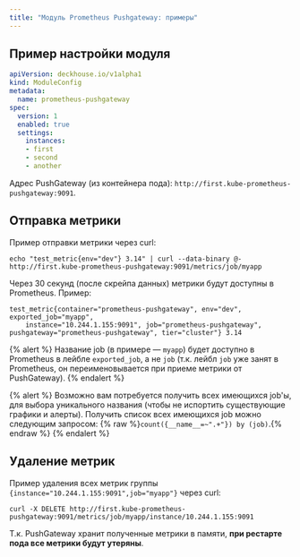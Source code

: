 ```yaml
---
title: "Модуль Prometheus Pushgateway: примеры"
---
```


## Пример настройки модуля

```yaml
apiVersion: deckhouse.io/v1alpha1
kind: ModuleConfig
metadata:
  name: prometheus-pushgateway
spec:
  version: 1
  enabled: true
  settings:
    instances:
    - first
    - second
    - another
```

Адрес PushGateway (из контейнера пода): `http://first.kube-prometheus-pushgateway:9091`.

## Отправка метрики

Пример отправки метрики через curl:

```shell
echo "test_metric{env="dev"} 3.14" | curl --data-binary @- http://first.kube-prometheus-pushgateway:9091/metrics/job/myapp
```

Через 30 секунд (после скрейпа данных) метрики будут доступны в Prometheus. Пример:

```text
test_metric{container="prometheus-pushgateway", env="dev", exported_job="myapp", 
    instance="10.244.1.155:9091", job="prometheus-pushgateway", pushgateway="prometheus-pushgateway", tier="cluster"} 3.14
```

{% alert %} Название job (в примере — `myapp`) будет доступно в Prometheus в лейбле `exported_job`, а не `job` (т.к. лейбл `job` уже занят в Prometheus, он переименовывается при приеме метрики от PushGateway).
{% endalert %}

{% alert %} Возможно вам потребуется получить всех имеющихся job'ы, для выбора уникального названия (чтобы не испортить существующие графики и алерты). Получить список всех имеющихся job можно следующим запросом: {% raw %}`count({__name__=~".+"}) by (job)`.{% endraw %}
{% endalert %}

## Удаление метрик

Пример удаления всех метрик группы `{instance="10.244.1.155:9091",job="myapp"}` через curl:

```shell
curl -X DELETE http://first.kube-prometheus-pushgateway:9091/metrics/job/myapp/instance/10.244.1.155:9091
```

Т.к. PushGateway хранит полученные метрики в памяти, **при рестарте пода все метрики будут утеряны**.
